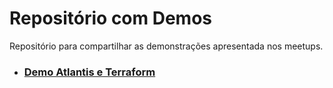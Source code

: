 # Repositório com Demos

Repositório para compartilhar as demonstrações apresentada nos meetups. 

- ### [Demo Atlantis e Terraform](/atlantis/)
